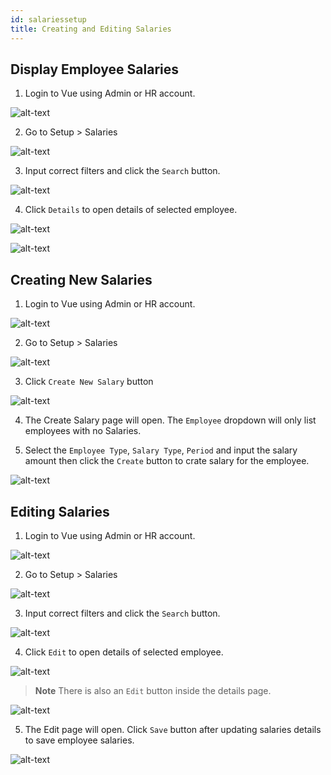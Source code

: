 ```yaml
---
id: salariessetup
title: Creating and Editing Salaries
---
```

## Display Employee Salaries
1. Login to Vue using Admin or HR account. 

![alt-text](assets/Picture2.png)

2. Go to Setup > Salaries
 
![alt-text](assets/44.png)

3. Input correct filters and click the `Search` button.

![alt-text](assets/46.png)

4. Click `Details` to open details of selected employee.

![alt-text](assets/48.png)

![alt-text](assets/49.png)


## Creating New Salaries
1. Login to Vue using Admin or HR account. 

![alt-text](assets/Picture2.png)

2. Go to Setup > Salaries
 
![alt-text](assets/44.png)

3. Click `Create New Salary` button

![alt-text](assets/43.png)

4. The Create Salary page will open. The `Employee` dropdown will only list employees with no Salaries.

5. Select the `Employee Type`, `Salary Type`, `Period` and input the salary amount then click the `Create` button to crate salary for the employee.

![alt-text](assets/45.png)


## Editing Salaries
1. Login to Vue using Admin or HR account. 

![alt-text](assets/Picture2.png)

2. Go to Setup > Salaries
 
![alt-text](assets/44.png)

3. Input correct filters and click the `Search` button.

![alt-text](assets/46.png)

4. Click `Edit` to open details of selected employee.

![alt-text](assets/51.png)

> **Note** There is also an `Edit` button inside the details page.

![alt-text](assets/50.png)

5. The Edit page will open. Click `Save` button after updating salaries details to save employee salaries.

![alt-text](assets/52.png)